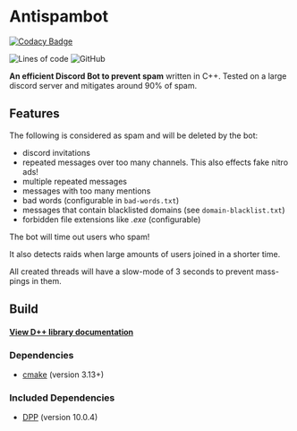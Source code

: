 # Antispambot

[![Codacy Badge](https://api.codacy.com/project/badge/Grade/ae73255bfc4c44de96dadad69aa9a7a8)](https://app.codacy.com/gh/Commandserver/Antispambot?utm_source=github.com&utm_medium=referral&utm_content=Commandserver/Antispambot&utm_campaign=Badge_Grade_Settings)

![Lines of code](https://img.shields.io/tokei/lines/github/Commandserver/Antispambot) 
![GitHub](https://img.shields.io/github/license/Commandserver/Antispambot) 

**An efficient Discord Bot to prevent spam** written in C++. Tested on a large discord server and mitigates around 90% of spam.

## Features

The following is considered as spam and will be deleted by the bot:

- discord invitations
- repeated messages over too many channels. This also effects fake nitro ads!
- multiple repeated messages
- messages with too many mentions
- bad words (configurable in `bad-words.txt`)
- messages that contain blacklisted domains (see `domain-blacklist.txt`)
- forbidden file extensions like _.exe_ (configurable)

The bot will time out users who spam!

It also detects raids when large amounts of users joined in a shorter time.

All created threads will have a slow-mode of 3 seconds to prevent mass-pings in them.

## Build

#### [View D++ library documentation](https://dpp.dev/)

### Dependencies

- [cmake](https://cmake.org/) (version 3.13+)

### Included Dependencies

- [DPP](https://github.com/brainboxdotcc/DPP) (version 10.0.4)

